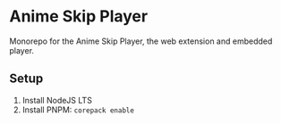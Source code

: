 # Anime Skip Player

Monorepo for the Anime Skip Player, the web extension and embedded player.

## Setup

1. Install NodeJS LTS
2. Install PNPM: `corepack enable`

